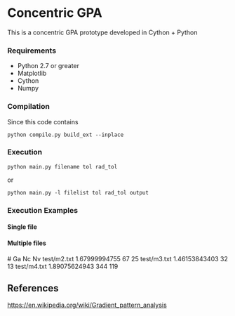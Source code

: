 # Concentric GPA
This is a concentric GPA prototype developed in Cython + Python

### Requirements
 - Python 2.7 or greater
 - Matplotlib
 - Cython
 - Numpy

### Compilation

Since this code contains 

    python compile.py build_ext --inplace

### Execution

    python main.py filename tol rad_tol

or

    python main.py -l filelist tol rad_tol output

### Execution Examples
#### Single file
#### Multiple files

\#	Ga	Nc	Nv
test/m2.txt	1.67999994755	67	25
test/m3.txt	1.46153843403	32	13
test/m4.txt	1.89075624943	344	119


## References
https://en.wikipedia.org/wiki/Gradient_pattern_analysis

